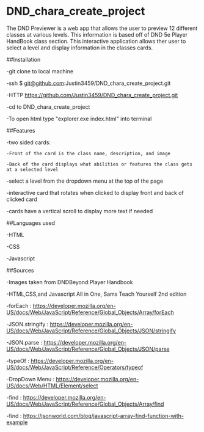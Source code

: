 # DND_chara_create_project
 The DND Previewer is a web app that allows the user to preview 12 different classes at various levels. This information is based off of DND 5e Player HandBook class section. This interactive application allows ther user to select a level and display information in the classes cards.

##Installation

-git clone to local machine

   -ssh $ git@github.com:Justin3459/DND_chara_create_project.git
 
   -HTTP
      https://github.com/Justin3459/DND_chara_create_project.git

-cd to DND_chara_create_project

-To open html type "explorer.exe index.html" into terminal

 ##Features

 -two sided cards:

    -Front of the card is the class name, description, and image

    -Back of the card displays what abilities or features the class gets at a selected level

 -select a level from the dropdown menu at the top of the page  

 -interactive card that rotates when clicked to display front and back of clicked card

 -cards have a vertical scroll to display more text if needed

 ##Languages used

 -HTML 
 
 -CSS
 
 -Javascript

 ##Sources
 
 -Images taken from DNDBeyond:Player Handbook
 
 -HTML,CSS,and Javascript All in One, Sams Teach Yourself 2nd edition

-forEach : https://developer.mozilla.org/en-US/docs/Web/JavaScript/Reference/Global_Objects/Array/forEach

-JSON.stringify : https://developer.mozilla.org/en-US/docs/Web/JavaScript/Reference/Global_Objects/JSON/stringify

-JSON.parse : https://developer.mozilla.org/en-US/docs/Web/JavaScript/Reference/Global_Objects/JSON/parse

-typeOf : https://developer.mozilla.org/en-US/docs/Web/JavaScript/Reference/Operators/typeof

-DropDown Menu : https://developer.mozilla.org/en-US/docs/Web/HTML/Element/select

-find : https://developer.mozilla.org/en-US/docs/Web/JavaScript/Reference/Global_Objects/Array/find

-find : https://jsonworld.com/blog/javascript-array-find-function-with-example
